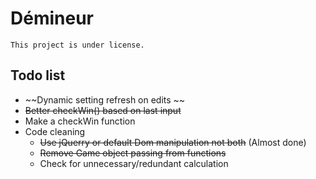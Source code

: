 # Démineur
```
This project is under license.
```
## Todo list
- ~~Dynamic setting refresh on edits ~~
- ~~Better checkWin() based on last input~~
- Make a checkWin function
- Code cleaning
  - ~~Use jQuerry or default Dom manipulation not both~~ (Almost done)
  - ~~Remove Game object passing from functions~~
  - Check for unnecessary/redundant calculation